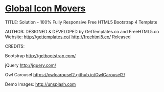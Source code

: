# [Global Icon Movers]("https://globaliconmovers.herokuapp.com/")

TITLE: 
Solution - 100% Fully Responsive Free HTML5 Bootstrap 4 Template

AUTHOR:
DESIGNED & DEVELOPED by GetTemplates.co and FreeHTML5.co
Website: http://gettemplates.co/ http://freehtml5.co/
Released



CREDITS:

Bootstrap
http://getbootstrap.com/

jQuery
http://jquery.com/

Owl Carousel
https://owlcarousel2.github.io/OwlCarousel2/

Demo Images:
http://unsplash.com

